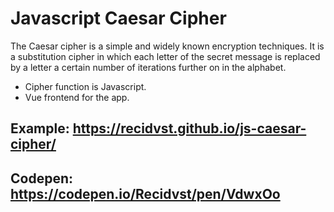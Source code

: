 # Javascript Caesar Cipher

The Caesar cipher is a simple and widely known encryption techniques. It is a substitution cipher in which each letter of the secret message is replaced by a letter a certain number of iterations further on in the alphabet.

- Cipher function is Javascript. 
- Vue frontend for the app.

## Example: https://recidvst.github.io/js-caesar-cipher/
## Codepen: https://codepen.io/Recidvst/pen/VdwxOo
